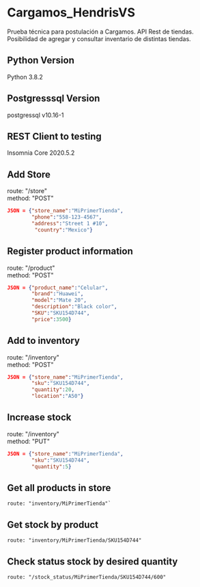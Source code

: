 # Cargamos_HendrisVS
Prueba técnica para postulación a Cargamos. 
API Rest de tiendas. Posibilidad de agregar y consultar inventario de distintas tiendas. 

## Python Version
Python 3.8.2

## Postgresssql Version
postgressql v10.16-1

## REST Client to testing
Insomnia Core 2020.5.2

## Add Store
route: "/store"  
method: "POST"
```json
JSON = {"store_name":"MiPrimerTienda", 
		"phone":"558-123-4567",
		"address":"Street 1 #10", 
		 "country":"Mexico"}
```

## Register product information
route: "/product"  
method: "POST"
```json
JSON = {"product_name":"Celular", 
		"brand":"Huawei",
		"model":"Mate 20", 
		"description":"Black color", 
		"SKU":"SKU154D744", 
		"price":3500}
````

## Add to inventory
route: "/inventory"  
method: "POST"
```json
JSON = {"store_name":"MiPrimerTienda", 
		"sku":"SKU154D744",
		"quantity":20,
		"location":"A50"}
````
## Increase stock
route: "/inventory"  
method: "PUT"
```json
JSON = {"store_name":"MiPrimerTienda", 
		"sku":"SKU154D744",
		"quantity":5}
```
## Get all products in store
```
route: "inventory/MiPrimerTienda"`
```

## Get stock by product
```
route: "inventory/MiPrimerTienda/SKU154D744"
```
## Check status stock by desired quantity
```
route: "/stock_status/MiPrimerTienda/SKU154D744/600"
```
